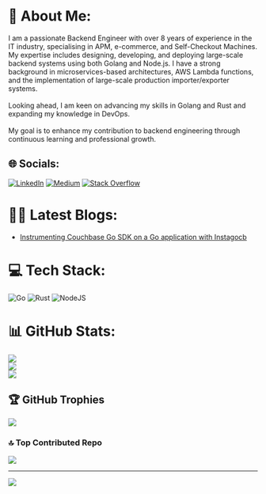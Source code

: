 # 💫 About Me:
I am a passionate Backend Engineer with over 8 years of experience in the IT industry, specialising in APM, e-commerce, and Self-Checkout Machines. My expertise includes designing, developing, and deploying large-scale backend systems using both Golang and Node.js. I have a strong background in microservices-based architectures, AWS Lambda functions, and the implementation of large-scale production importer/exporter systems.<br><br>Looking ahead, I am keen on advancing my skills in Golang and Rust and expanding my knowledge in DevOps. <br><br>My goal is to enhance my contribution to backend engineering through continuous learning and professional growth.


## 🌐 Socials:
[![LinkedIn](https://img.shields.io/badge/LinkedIn-%230077B5.svg?logo=linkedin&logoColor=white)](https://linkedin.com/in/nithinputhenveettil) [![Medium](https://img.shields.io/badge/Medium-12100E?logo=medium&logoColor=white)](https://medium.com/@@nithinputhenveettil) [![Stack Overflow](https://img.shields.io/badge/-Stackoverflow-FE7A16?logo=stack-overflow&logoColor=white)](https://stackoverflow.com/users/2632736) 

# ✍🏽 Latest Blogs:
- [Instrumenting Couchbase Go SDK on a Go application with Instagocb](https://medium.com/ibm-cloud/instrumenting-couchbase-go-sdk-on-a-go-application-with-instagocb-231e033cd351)

# 💻 Tech Stack:
![Go](https://img.shields.io/badge/go-%2300ADD8.svg?style=for-the-badge&logo=go&logoColor=white) ![Rust](https://img.shields.io/badge/rust-%23000000.svg?style=for-the-badge&logo=rust&logoColor=white) ![NodeJS](https://img.shields.io/badge/node.js-6DA55F?style=for-the-badge&logo=node.js&logoColor=white)
# 📊 GitHub Stats:
![](https://github-readme-stats.vercel.app/api?username=nithinputhenveettil&theme=dark&hide_border=false&include_all_commits=true&count_private=true)<br/>
![](https://github-readme-streak-stats.herokuapp.com/?user=nithinputhenveettil&theme=dark&hide_border=false)<br/>
![](https://github-readme-stats.vercel.app/api/top-langs/?username=nithinputhenveettil&theme=dark&hide_border=false&include_all_commits=true&count_private=true&layout=compact)

## 🏆 GitHub Trophies
![](https://github-profile-trophy.vercel.app/?username=nithinputhenveettil&theme=radical&no-frame=false&no-bg=false&margin-w=4)

### 🔝 Top Contributed Repo
![](https://github-contributor-stats.vercel.app/api?username=nithinputhenveettil&limit=5&theme=dark&combine_all_yearly_contributions=true)

---
[![](https://visitcount.itsvg.in/api?id=nithinputhenveettil&icon=0&color=0)](https://visitcount.itsvg.in)

<!-- Proudly created with GPRM ( https://gprm.itsvg.in ) -->
